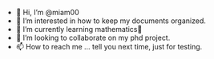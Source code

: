 - 👋 Hi, I’m @miam00
- 👀 I’m interested in how to keep my documents organized.
- 🌱 I’m currently learning mathematics🌚
- 💞️ I’m looking to collaborate on my phd project.
- 📫 How to reach me ... tell you next time, just for testing.

<!---
miam00/miam00 is a ✨ special ✨ repository because its `README.md` (this file) appears on your GitHub profile.
You can click the Preview link to take a look at your changes.
--->
